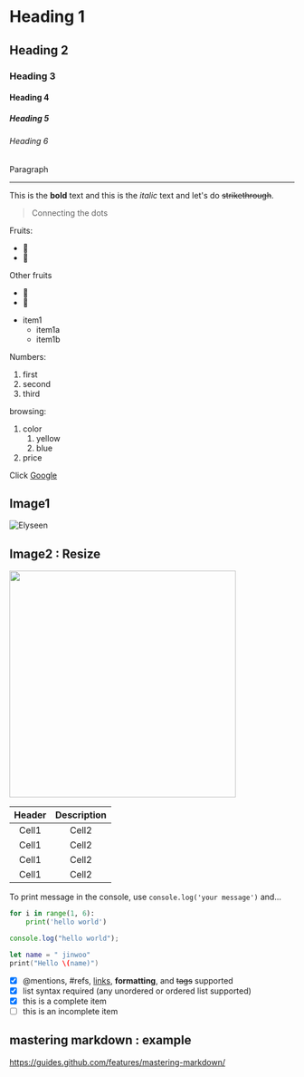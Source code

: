 <!-- Heading -->

# Heading 1

## Heading 2

### Heading 3

#### Heading 4

##### Heading 5

###### Heading 6

Paragraph

<!-- Line -->
<!-- Heading1은 자동으로 1라인 들어감  -->

---

<!-- Text attributes -->

This is the **bold** text and this is the _italic_ text and let's do ~~strikethrough~~.

<!-- Quote -->

> Connecting the dots

<!-- Bullet List -->

Fruits:

- 🍎
- 🍋

Other fruits

- 🍑
- 🍇

* item1
  - item1a
  - item1b

<!-- Number List -->

Numbers:

1. first
2. second
3. third

browsing:

1. color
   1. yellow
   2. blue
2. price

<!-- Link -->

Click [Google](https://www.google.com/)

<!-- Image -->

## Image1

![Elyseen](https://i.pinimg.com/originals/b1/54/16/b1541690afd409970d4cbe109171bb3c.jpg)

## Image2 : Resize

<img src = "https://i.pinimg.com/originals/b1/54/16/b1541690afd409970d4cbe109171bb3c.jpg" width = "400" height = "400">

<!-- Table -->

| Header | Description |
| :----: | :---------: |
| Cell1  |    Cell2    |
| Cell1  |    Cell2    |
| Cell1  |    Cell2    |
| Cell1  |    Cell2    |

<!-- |--:| 오른쪽 정렬 -->
<!-- |:--| 왼쪽 정렬-->
<!-- |:--:| 중간 정렬 -->

<!-- Code -->

To print message in the console, use `console.log('your message')` and...

```py
for i in range(1, 6):
    print('hello world')
```

```js
console.log("hello world");
```

```swift
let name = " jinwoo"
print("Hello \(name)")
```

<!-- Todo  -->

- [x] @mentions, #refs, [links](), **formatting**, and <del>tags</del> supported
- [x] list syntax required (any unordered or ordered list supported)
- [x] this is a complete item
- [ ] this is an incomplete item

## mastering markdown : example

https://guides.github.com/features/mastering-markdown/

